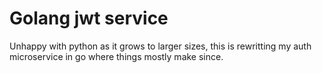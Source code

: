 # Golang jwt service

Unhappy with python as it grows to larger sizes, this is rewritting my auth microservice in go where things mostly make since. 